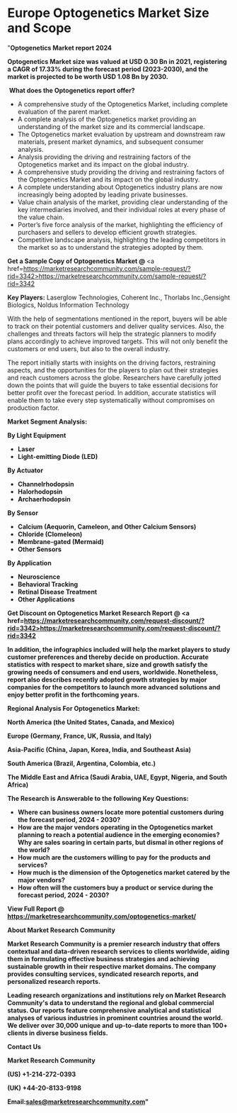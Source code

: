 # Europe Optogenetics Market Size and Scope 
"<strong>Optogenetics Market report 2024</strong>

<strong>Optogenetics Market size was valued at USD 0.30 Bn in 2021, registering a CAGR of 17.33% during the forecast period (2023-2030), and the market is projected to be worth USD 1.08 Bn by 2030.</strong>

 <strong><b>What does the Optogenetics report offer?</b></strong>
<ul>
  <li>A comprehensive study of the Optogenetics Market, including complete evaluation of the parent market.</li>
  <li>A complete analysis of the Optogenetics market providing an understanding of the market size and its commercial landscape.</li>
  <li>The Optogenetics market evaluation by upstream and downstream raw materials, present market dynamics, and subsequent consumer analysis.</li>
  <li>Analysis providing the driving and restraining factors of the Optogenetics market and its impact on the global industry.</li>
  <li>A comprehensive study providing the driving and restraining factors of the Optogenetics Market and its impact on the global industry.</li>
  <li>A complete understanding about Optogenetics industry plans are now increasingly being adopted by leading private businesses.</li>
  <li>Value chain analysis of the market, providing clear understanding of the key intermediaries involved, and their individual roles at every phase of the value chain.</li>
  <li>Porter’s five force analysis of the market, highlighting the efficiency of purchasers and sellers to develop efficient growth strategies.</li>
  <li>Competitive landscape analysis, highlighting the leading competitors in the market so as to understand the strategies adopted by them.</li>
</ul>

<strong>Get a Sample Copy of Optogenetics Market @ </strong><a href=https://marketresearchcommunity.com/sample-request/?rid=3342><u>https://marketresearchcommunity.com/sample-request/?rid=3342</u></a>

<strong>Key Players:</strong> 
Laserglow Technologies, Coherent Inc., Thorlabs Inc.,Gensight Biologics, Noldus Information Technology

With the help of segmentations mentioned in the report, buyers will be able to track on their potential customers and deliver quality services. Also, the challenges and threats factors will help the strategic planners to modify plans accordingly to achieve improved targets. This will not only benefit the customers or end users, but also to the overall industry.

The report initially starts with insights on the driving factors, restraining aspects, and the opportunities for the players to plan out their strategies and reach customers across the globe. Researchers have carefully jotted down the points that will guide the buyers to take essential decisions for better profit over the forecast period. In addition, accurate statistics will enable them to take every step systematically without compromises on production factor.

<strong>Market Segment Analysis:</strong>


<strong><strong>By Light Equipment</strong></h4>
<ul>
 	<li>Laser</li>
 	<li>Light-emitting Diode (LED)</li>
</ul>
<strong><strong>By Actuator</strong></h4>
<ul>
 	<li>Channelrhodopsin</li>
 	<li>Halorhodopsin</li>
 	<li>Archaerhodopsin</li>
</ul>
<strong><strong>By Sensor</strong></h4>
<ul>
 	<li>Calcium (Aequorin, Cameleon, and Other Calcium Sensors)</li>
 	<li>Chloride (Clomeleon)</li>
 	<li>Membrane-gated (Mermaid)</li>
 	<li>Other Sensors</li>
</ul>
<strong><strong>By Application</strong></h4>
<ul>
 	<li>Neuroscience</li>
 	<li>Behavioral Tracking</li>
 	<li>Retinal Disease Treatment</li>
 	<li>Other Applications</li>
</ul>
<strong>

<strong>Get Discount on Optogenetics Market Research Report @ </b></strong><a href=https://marketresearchcommunity.com/request-discount/?rid=3342><u>https://marketresearchcommunity.com/request-discount/?rid=3342</u></a>

In addition, the infographics included will help the market players to study customer preferences and thereby decide on production. Accurate statistics with respect to market share, size and growth satisfy the growing needs of consumers and end users, worldwide. Nonetheless, report also describes recently adopted growth strategies by major companies for the competitors to launch more advanced solutions and enjoy better profit in the forthcoming years.

<strong>Regional Analysis For Optogenetics Market:</strong>

<strong>North America</strong> (the United States, Canada, and Mexico)

<strong>Europe</strong> (Germany, France, UK, Russia, and Italy)

<strong>Asia-Pacific</strong> (China, Japan, Korea, India, and Southeast Asia)

<strong>South America</strong> (Brazil, Argentina, Colombia, etc.)

<strong>The Middle East and Africa</strong> (Saudi Arabia, UAE, Egypt, Nigeria, and South Africa)

<strong>The Research is Answerable to the following Key Questions:</strong>
<ul>
 	<li>Where can business owners locate more potential customers during the forecast period, 2024 - 2030?</li>
 	<li>How are the major vendors operating in the Optogenetics market planning to reach a potential audience in the emerging economies? Why are sales soaring in certain parts, but dismal in other regions of the world?</li>
 	<li>How much are the customers willing to pay for the products and services?</li>
 	<li>How much is the dimension of the Optogenetics market catered by the major vendors?</li>
 	<li>How often will the customers buy a product or service during the forecast period, 2024 - 2030?</li>
</ul>

<strong>View Full Report @</strong> <a href=https://marketresearchcommunity.com/optogenetics-market/>https://marketresearchcommunity.com/optogenetics-market/</a>

<strong>About Market Research Community</strong>

Market Research Community is a premier research industry that offers contextual and data-driven research services to clients worldwide, aiding them in formulating effective business strategies and achieving sustainable growth in their respective market domains. The company provides consulting services, syndicated research reports, and personalized research reports.

Leading research organizations and institutions rely on Market Research Community's data to understand the regional and global commercial status. Our reports feature comprehensive analytical and statistical analyses of various industries in prominent countries around the world. We deliver over 30,000 unique and up-to-date reports to more than 100+ clients in diverse business fields.

<strong>Contact Us</strong>

<strong>Market Research Community</strong>

(US) +1-214-272-0393

(UK) +44-20-8133-9198

<strong>Email:</strong>sales@marketresearchcommunity.com"
